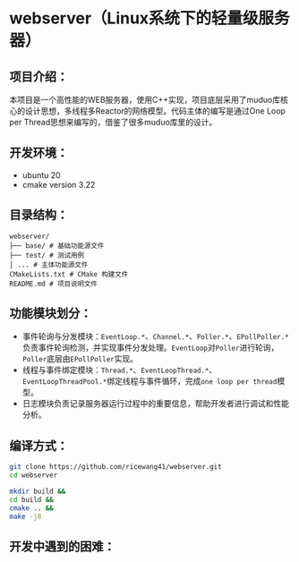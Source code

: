 # webserver（Linux系统下的轻量级服务器）
## 项目介绍：
本项目是一个高性能的WEB服务器，使用C++实现，项目底层采用了muduo库核心的设计思想，多线程多Reactor的网络模型。代码主体的编写是通过One Loop per Thread思想来编写的，借鉴了很多muduo库里的设计。
## 开发环境：
* ubuntu 20
* cmake version 3.22
## 目录结构：
```shell
webserver/
├── base/ # 基础功能源文件
├── test/ # 测试用例
│ ... # 主体功能源文件 
CMakeLists.txt # CMake 构建文件
README.md # 项目说明文件
```
## 功能模块划分：
- 事件轮询与分发模块：`EventLoop.*`、`Channel.*`、`Poller.*`、`EPollPoller.*`负责事件轮询检测，并实现事件分发处理。`EventLoop`对`Poller`进行轮询，`Poller`底层由`EPollPoller`实现。
- 线程与事件绑定模块：`Thread.*`、`EventLoopThread.*`、`EventLoopThreadPool.*`绑定线程与事件循环，完成`one loop per thread`模型。
- 日志模块负责记录服务器运行过程中的重要信息，帮助开发者进行调试和性能分析。
## 编译方式：
```bash
git clone https://github.com/ricewang41/webserver.git
cd webserver
```

```bash
mkdir build &&
cd build &&
cmake .. &&
make -j8
```
## 开发中遇到的困难：
